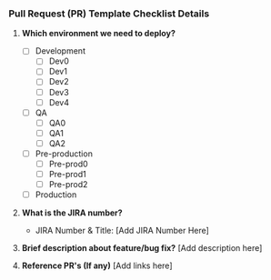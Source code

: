 ### Pull Request (PR) Template Checklist Details

1. **Which environment we need to deploy?**
   - [ ] Development
     - [ ] Dev0
     - [ ] Dev1
     - [ ] Dev2
     - [ ] Dev3
     - [ ] Dev4
   - [ ] QA
     - [ ] QA0
     - [ ] QA1
     - [ ] QA2
   - [ ] Pre-production
     - [ ] Pre-prod0
     - [ ] Pre-prod1
     - [ ] Pre-prod2
   - [ ] Production

2. **What is the JIRA number?**
   - JIRA Number & Title: [Add JIRA Number Here]

3. **Brief description about feature\/bug fix?**
   [Add description here]
   
4. **Reference PR's (If any)**
   [Add links here]
